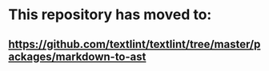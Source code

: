 # This repository has moved to:
## <https://github.com/textlint/textlint/tree/master/packages/markdown-to-ast>